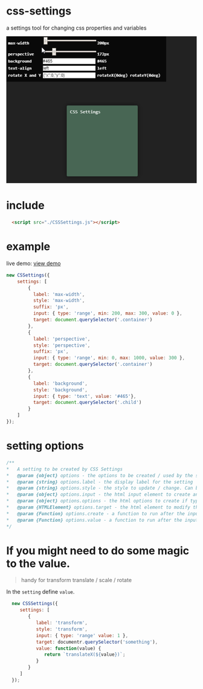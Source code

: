 # css-settings
a settings tool for changing css properties and variables

![example gif](https://github.com/sean-codes/css-settings/blob/master/example.gif?raw=true&v=2)

# include

```html
  <script src="./CSSSettings.js"></script>
```

# example
live demo: [view demo](https://sean-codes.github.io/css-settings/demo/demo.html)

```js
new CSSettings({
    settings: [
        {
          label: 'max-width',
          style: 'max-width',
          suffix: 'px',
          input: { type: 'range', min: 200, max: 300, value: 0 },
          target: document.querySelector('.container')
        },
        {
          label: 'perspective',
          style: 'perspective',
          suffix: 'px',
          input: { type: 'range', min: 0, max: 1000, value: 300 },
          target: document.querySelector('.container')
        },
        {
          label: 'background',
          style: 'background',
          input: { type: 'text', value: '#465'},
          target: document.querySelector('.child')
        }
    ]
});
```

# setting options
```js
/**
*   A setting to be created by CSS Settings
*   @param {object} options - the options to be created / used by the setting
*   @param {string} options.label - the display label for the setting
*   @param {string} options.style - the style to update / change. Can be a CSS variable
*   @param {object} options.input - the html input element to create and its attributes (type examples: 'range', 'select', 'text')
*   @param {object} options.options - the html options to create if type: 'select' 
*   @param {HTMLElement} options.target - the html element to modify the style property of
*   @param {Function} options.create - a function to run after the input element is created
*   @param {Function} options.value - a function to run after the input value changes. return adjustments 
*/
```


# If you might need to do some magic to the value. 
> handy for transform translate / scale / rotate



In the `setting` define `value`.

```js
  new CSSSettings({
     settings: [
        {
           label: 'transform',
           style: 'transform',
           input: { type: 'range' value: 1 },
           target: documentr.querySelector('something'),
           value: function(value) {
              return `translateX(${value})`;
           }
        }
     ]
  });
```
